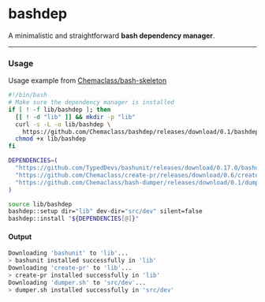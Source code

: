# bashdep

A minimalistic and straightforward **bash dependency manager**.

---

### Usage

Usage example from
[Chemaclass/bash-skeleton](https://github.com/Chemaclass/bash-skeleton/blob/main/install-dependencies.sh)

```bash
#!/bin/bash
# Make sure the dependency manager is installed
if [ ! -f lib/bashdep ]; then
  [[ ! -d "lib" ]] && mkdir -p "lib"
  curl -s -L -o lib/bashdep \
    https://github.com/Chemaclass/bashdep/releases/download/0.1/bashdep
  chmod +x lib/bashdep
fi

DEPENDENCIES=(
  "https://github.com/TypedDevs/bashunit/releases/download/0.17.0/bashunit"
  "https://github.com/Chemaclass/create-pr/releases/download/0.6/create-pr"
  "https://github.com/Chemaclass/bash-dumper/releases/download/0.1/dumper.sh@dev"
)

source lib/bashdep
bashdep::setup dir="lib" dev-dir="src/dev" silent=false
bashdep::install "${DEPENDENCIES[@]}"
```

#### Output

```bash
Downloading 'bashunit' to 'lib'...
> bashunit installed successfully in 'lib'
Downloading 'create-pr' to 'lib'...
> create-pr installed successfully in 'lib'
Downloading 'dumper.sh' to 'src/dev'...
> dumper.sh installed successfully in 'src/dev'
```
